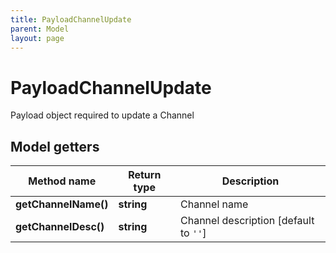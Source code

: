 ```yaml
---
title: PayloadChannelUpdate
parent: Model
layout: page
---
```


# PayloadChannelUpdate

Payload object required to update a Channel

## Model getters

Method name | Return type | Description
------------ | ------------- | -------------
**getChannelName()** | **string** | Channel name
**getChannelDesc()** | **string** | Channel description   [default to `''`]


